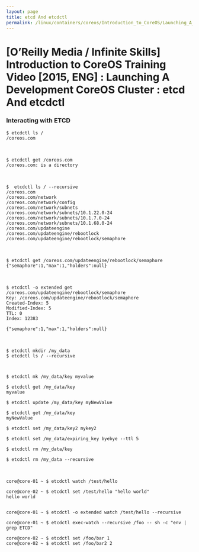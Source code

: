 ```yaml
---
layout: page
title: etcd And etcdctl
permalink: /linux/containers/coreos/Introduction_to_CoreOS/Launching_A_Development_CoreOS_Cluster/etcd_And_etcdctl/
---
```



# [O’Reilly Media / Infinite Skills] Introduction to CoreOS Training Video [2015, ENG] : Launching A Development CoreOS Cluster : etcd And etcdctl



### Interacting with ETCD


    $ etcdctl ls /
    /coreos.com

<br/>

    $ etcdctl get /coreos.com
    /coreos.com: is a directory

<br/>

    $  etcdctl ls / --recursive
    /coreos.com
    /coreos.com/network
    /coreos.com/network/config
    /coreos.com/network/subnets
    /coreos.com/network/subnets/10.1.22.0-24
    /coreos.com/network/subnets/10.1.7.0-24
    /coreos.com/network/subnets/10.1.68.0-24
    /coreos.com/updateengine
    /coreos.com/updateengine/rebootlock
    /coreos.com/updateengine/rebootlock/semaphore

<br/>

    $ etcdctl get /coreos.com/updateengine/rebootlock/semaphore
    {"semaphore":1,"max":1,"holders":null}

<br/>

    $ etcdctl -o extended get /coreos.com/updateengine/rebootlock/semaphore
    Key: /coreos.com/updateengine/rebootlock/semaphore
    Created-Index: 5
    Modified-Index: 5
    TTL: 0
    Index: 12383

    {"semaphore":1,"max":1,"holders":null}


<br/>

    $ etcdctl mkdir /my_data
    $ etcdctl ls / --recursive



    $ etcdctl mk /my_data/key myvalue

    $ etcdctl get /my_data/key       
    myvalue

    $ etcdctl update /my_data/key myNewValue

    $ etcdctl get /my_data/key
    myNewValue

    $ etcdctl set /my_data/key2 mykey2

    $ etcdctl set /my_data/expiring_key byebye --ttl 5

    $ etcdctl rm /my_data/key

    $ etcdctl rm /my_data --recursive

<br/>

    core@core-01 ~ $ etcdctl watch /test/hello

    core@core-02 ~ $ etcdctl set /test/hello "hello world"
    hello world


    core@core-01 ~ $ etcdctl -o extended watch /test/hello --recursive

    core@core-01 ~ $ etcdctl exec-watch --recursive /foo -- sh -c "env | grep ETCD"

    core@core-02 ~ $ etcdctl set /foo/bar 1
    core@core-02 ~ $ etcdctl set /foo/bar2 2
